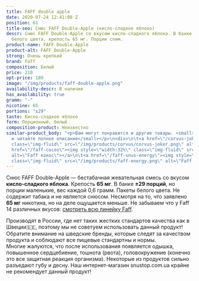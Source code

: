 ```yaml
---
title: FAFF double apple
date: 2020-07-24 12:41:00 Z
position: 61
title-seo: Снюс FAFF Double-Apple (кисло-сладкое яблоко)
descr: Снюс FAFF Double-Apple со вкусом кисло-сладкого яблока. В банке ±29 порций
  белого цвета, крепость 65 мг. Порции слим.
product-name: FAFF Double-Apple
product-alt: FAFF Double-Apple
strong: Очень крепкий
brand: Faff
composition: Белый
price: 210
opt-price: 189
image: "/img/products/faff-double-apple.png"
availability-descr: В наличии
has_availability: true
gramm: "-"
nicotine: 65
portions: "±29"
taste: Кисло-сладкое яблоко
form: Порционный, белый
composition-product: Неизвестно
similar-product_body: "<p>Вам могут понравится и другие товары. <small>Жмите на картинки
  и читайте полное описание</small></p>\n<div>\n\t<a href=\"/corvus-joker\"><img style=\"width:32%\"
  class=\"img-fluid\" src=\"/img/products/corvus/corvus-joker.png\" alt=\"Корвус джокер\"></a>\n\t<a
  href=\"/faff-cocos\"><img style=\"width:32%\" class=\"img-fluid\" src=\"/img/products/faff-cocos.png\"
  alt=\"Faff кокос\"></a>\n\t<a href=\"/faff-snus-energy\"><img style=\"width:32%\"
  class=\"img-fluid\" src=\"/img/products/faff-energy.png\" alt=\"Faff Enedry\"></a>\n</div>"
---
```


Снюс FAFF Double-Apple — бестабачная жевательная смесь со вкусом <b>кисло-сладкого яблока</b>. Крепость <b>65 мг</b>. В банке <b>±29 порций</b>, но порции маленькие, вес каждой 0,6 грамм. Пакеты белого цвета. Не содержит табака и не является снюсом. Несмотря на то, что заявлено <b>65 мг</b> никотина, но на деле ощущается меньше.
Не забываем что у Faff 14 различных вкусов: [смотреть всю линейку Faff](/faff).

Производят в России, где нет таких жестких стандартов качества как в Швеции🇸🇪, поэтому мы не советуем использовать данный продукт! Обратите внимание на шведские бренды, которые следят за качеством продукта и соблюдают все пищевые стандартны и нормы.<br>
Многие жалуются, что после использования появляется одышка, повышенное сердцебиение, тошнота (рвота), головокружение (конечно это все защитная реакция организма). Некоторые из продуктов сильно разъедают губу и десну. Наш интернет-магазин snustop.com.ua крайне не рекомендует данный продукт!